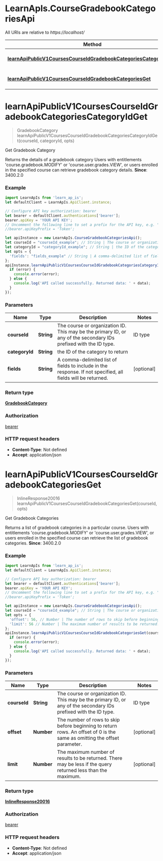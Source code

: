 # LearnApIs.CourseGradebookCategoriesApi

All URIs are relative to *https://localhost/*

Method | HTTP request | Description
------------- | ------------- | -------------
[**learnApiPublicV1CoursesCourseIdGradebookCategoriesCategoryIdGet**](CourseGradebookCategoriesApi.md#learnApiPublicV1CoursesCourseIdGradebookCategoriesCategoryIdGet) | **GET** /learn/api/public/v1/courses/{courseId}/gradebook/categories/{categoryId} | Get Gradebook Category
[**learnApiPublicV1CoursesCourseIdGradebookCategoriesGet**](CourseGradebookCategoriesApi.md#learnApiPublicV1CoursesCourseIdGradebookCategoriesGet) | **GET** /learn/api/public/v1/courses/{courseId}/gradebook/categories | Get Gradebook Categories

<a name="learnApiPublicV1CoursesCourseIdGradebookCategoriesCategoryIdGet"></a>
# **learnApiPublicV1CoursesCourseIdGradebookCategoriesCategoryIdGet**
> GradebookCategory learnApiPublicV1CoursesCourseIdGradebookCategoriesCategoryIdGet(courseId, categoryId, opts)

Get Gradebook Category

Returns the details of a gradebook category  Users with entitlements &#x27;course.gradebook.MODIFY&#x27; or &#x27;course.user.grades.VIEW&#x27;, or users enrolled in the specified course can retrieve gradebook category details.  **Since**: 3400.2.0

### Example
```javascript
import LearnApIs from 'learn_ap_is';
let defaultClient = LearnApIs.ApiClient.instance;

// Configure API key authorization: bearer
let bearer = defaultClient.authentications['bearer'];
bearer.apiKey = 'YOUR API KEY';
// Uncomment the following line to set a prefix for the API key, e.g. "Token" (defaults to null)
//bearer.apiKeyPrefix = 'Token';

let apiInstance = new LearnApIs.CourseGradebookCategoriesApi();
let courseId = "courseId_example"; // String | The course or organization ID.  This may be the primary ID, or any of the secondary IDs prefixed with the ID type.    | ID type    | Example                               |  |------------|---------------------------------------|  | primary    | _123_1                                |  | externalId | externalId:math101                    |  | courseId   | courseId:math101                      |  | uuid       | uuid:915c7567d76d444abf1eed56aad3beb5 |  
let categoryId = "categoryId_example"; // String | the ID of the category to return
let opts = { 
  'fields': "fields_example" // String | A comma-delimited list of fields to include in the response. If not specified, all fields will be returned.
};
apiInstance.learnApiPublicV1CoursesCourseIdGradebookCategoriesCategoryIdGet(courseId, categoryId, opts, (error, data, response) => {
  if (error) {
    console.error(error);
  } else {
    console.log('API called successfully. Returned data: ' + data);
  }
});
```

### Parameters

Name | Type | Description  | Notes
------------- | ------------- | ------------- | -------------
 **courseId** | **String**| The course or organization ID.  This may be the primary ID, or any of the secondary IDs prefixed with the ID type.    | ID type    | Example                               |  |------------|---------------------------------------|  | primary    | _123_1                                |  | externalId | externalId:math101                    |  | courseId   | courseId:math101                      |  | uuid       | uuid:915c7567d76d444abf1eed56aad3beb5 |   | 
 **categoryId** | **String**| the ID of the category to return | 
 **fields** | **String**| A comma-delimited list of fields to include in the response. If not specified, all fields will be returned. | [optional] 

### Return type

[**GradebookCategory**](GradebookCategory.md)

### Authorization

[bearer](../README.md#bearer)

### HTTP request headers

 - **Content-Type**: Not defined
 - **Accept**: application/json

<a name="learnApiPublicV1CoursesCourseIdGradebookCategoriesGet"></a>
# **learnApiPublicV1CoursesCourseIdGradebookCategoriesGet**
> InlineResponse20016 learnApiPublicV1CoursesCourseIdGradebookCategoriesGet(courseId, opts)

Get Gradebook Categories

Returns a list of gradebook categories in a particular course.  Users with entitlements &#x27;course.gradebook.MODIFY&#x27; or &#x27;course.user.grades.VIEW&#x27;, or users enrolled in the specified course can retrieve the list of gradebook categories.  **Since**: 3400.2.0

### Example
```javascript
import LearnApIs from 'learn_ap_is';
let defaultClient = LearnApIs.ApiClient.instance;

// Configure API key authorization: bearer
let bearer = defaultClient.authentications['bearer'];
bearer.apiKey = 'YOUR API KEY';
// Uncomment the following line to set a prefix for the API key, e.g. "Token" (defaults to null)
//bearer.apiKeyPrefix = 'Token';

let apiInstance = new LearnApIs.CourseGradebookCategoriesApi();
let courseId = "courseId_example"; // String | The course or organization ID.  This may be the primary ID, or any of the secondary IDs prefixed with the ID type.    | ID type    | Example                               |  |------------|---------------------------------------|  | primary    | _123_1                                |  | externalId | externalId:math101                    |  | courseId   | courseId:math101                      |  | uuid       | uuid:915c7567d76d444abf1eed56aad3beb5 |  
let opts = { 
  'offset': 56, // Number | The number of rows to skip before beginning to return rows. An offset of 0 is the same as omitting the offset parameter.
  'limit': 56 // Number | The maximum number of results to be returned. There may be less if the query returned less than the maximum.
};
apiInstance.learnApiPublicV1CoursesCourseIdGradebookCategoriesGet(courseId, opts, (error, data, response) => {
  if (error) {
    console.error(error);
  } else {
    console.log('API called successfully. Returned data: ' + data);
  }
});
```

### Parameters

Name | Type | Description  | Notes
------------- | ------------- | ------------- | -------------
 **courseId** | **String**| The course or organization ID.  This may be the primary ID, or any of the secondary IDs prefixed with the ID type.    | ID type    | Example                               |  |------------|---------------------------------------|  | primary    | _123_1                                |  | externalId | externalId:math101                    |  | courseId   | courseId:math101                      |  | uuid       | uuid:915c7567d76d444abf1eed56aad3beb5 |   | 
 **offset** | **Number**| The number of rows to skip before beginning to return rows. An offset of 0 is the same as omitting the offset parameter. | [optional] 
 **limit** | **Number**| The maximum number of results to be returned. There may be less if the query returned less than the maximum. | [optional] 

### Return type

[**InlineResponse20016**](InlineResponse20016.md)

### Authorization

[bearer](../README.md#bearer)

### HTTP request headers

 - **Content-Type**: Not defined
 - **Accept**: application/json

